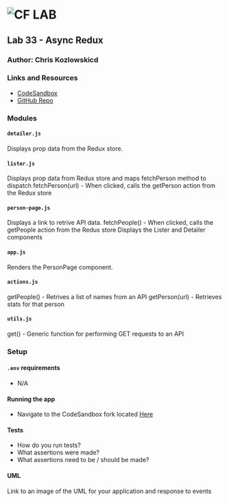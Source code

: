# ![CF](http://i.imgur.com/7v5ASc8.png) LAB

## Lab 33 - Async Redux

### Author: Chris Kozlowskicd

### Links and Resources

- [CodeSandbox](https://codesandbox.io/s/8no0opljj2)
- [GitHub Repo](https://github.com/kozlowskicd/lab-33)

### Modules

#### `detailer.js`

Displays prop data from the Redux store.

#### `lister.js`

Displays prop data from Redux store and maps fetchPerson method to dispatch
fetchPerson(url) - When clicked, calls the getPerson action from the Redux store

#### `person-page.js`

Displays a link to retrive API data.
fetchPeople() - When clicked, calls the getPeople action from the Redux store
Displays the Lister and Detailer components

#### `app.js`

Renders the PersonPage component.

#### `actions.js`

getPeople() - Retrives a list of names from an API
getPerson(url) - Retrieves stats for that person

#### `utils.js`

get() - Generic function for performing GET requests to an API

### Setup

#### `.env` requirements

- N/A

#### Running the app

- Navigate to the CodeSandbox fork located [Here](https://codesandbox.io/s/8no0opljj2)

#### Tests

- How do you run tests?
- What assertions were made?
- What assertions need to be / should be made?

#### UML

Link to an image of the UML for your application and response to events
